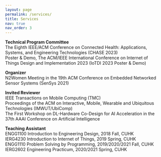 ```yaml
---
layout: page
permalink: /services/
title: Services
nav: true
nav_order: 3
---
```

**Technical Program Committee**\
The Eighth IEEE/ACM Conference on Connected Health: Applications, Systems, and Engineering Technologies (CHASE 2023)\
Poster \& Demo, The ACM/IEEE International Conference on Internet of Things Design and Implementation 2023 (IoTDI 2023 Poster \& Demo)

**Organizer**\
N2Women Meeting in the 19th ACM Conference on Embedded Networked Sensor Systems (SenSys 2021)

**Invited Reviewer**\
IEEE Transactions on Mobile Computing (TMC)\
Proceedings of the ACM on Interactive, Mobile, Wearable and Ubiquitous Technologies (IMWUT/UbiComp)\
The First Workshop on DL-Hardware Co-Design for AI Acceleration in the 37th AAAI Conference on Artificial Intelligence

**Teaching Assistant**\
ENGG1100 Introduction to Engineering Design, 2018 Fall, CUHK\
IERG4230 Introduction to Internet of Things, 2019 Spring, CUHK\
ENGG1110 Problem Solving by Programming, 2019/2020/2021 Fall, CUHK\
IERG2602 Engineering Practicum, 2020/2021 Spring, CUHK